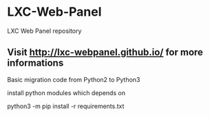 LXC-Web-Panel
=============

LXC Web Panel repository

## Visit http://lxc-webpanel.github.io/ for more informations

Basic migration code from Python2 to Python3

install python modules which depends on

python3 -m pip install -r requirements.txt
